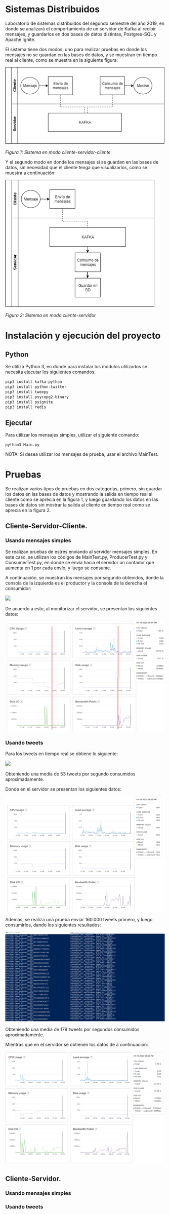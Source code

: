 # Sistemas Distribuidos
Laboratorio de sistemas distribuidos del segundo semestre del año 2019, en donde se analizará el comportamiento de un servidor de Kafka al recibir mensajes, y guardarlos en dos bases de datos distintas, Postgres-SQL y Apache Ignite.

El sistema tiene dos modos, uno para realizar pruebas en donde los mensajes no se guardan en las bases de datos, y se muestran en tiempo real al cliente, como se muestra en la siguiente figura:

![](Recursos/Sistema1.png)

*Figura 1: Sistema en modo cliente-servidor-cliente*

Y el segundo modo en donde los mensajes si se guardan en las bases de datos, sin necesidad que el cliente tenga que visualizarlos, como se muestra a continuación:

![](Recursos/Sistema2.png)

*Figura 2: Sistema en modo cliente-servidor*

# Instalación y ejecución del proyecto
## Python
Se utiliza Python 3, en donde para instalar los módulos utilizados se necesita ejecutar los siguientes comandos:
```
pip3 install kafka-python
pip3 install python-twitter
pip3 install tweepy
pip3 install psycopg2-binary
pip3 install pyignite
pip3 install redis
```

## Ejecutar
Para utilizar los mensajes simples, utilizar el siguiente comando:
```
python3 Main.py
```
NOTA: Si desea utilizar los mensajes de prueba, usar el archivo MainTest.

# Pruebas

Se realizan varios tipos de pruebas en dos categorías, primero, sin guardar los datos en las bases de datos y mostrando la salida en tiempo real al cliente como se aprecia en la figura 1, y luego guardando los datos en las bases de datos sin mostrar la salida al cliente en tiempo real como se aprecia en la figura 2.
## Cliente-Servidor-Cliente.
### Usando mensajes simples

Se realizan pruebas de estrés enviando al servidor mensajes simples. En este caso, se utilizan los códigos de MainTest.py, ProducerTest.py y ConsumerTest.py, en donde se envía hacia el servidor un contador que aumenta en 1 por cada envío, y luego se consume.

A continuación, se muestran los mensajes por segundo obtenidos, donde la consola de la izquierda es el productor y la consola de la derecha el consumidor:

![](Recursos/MessagesTest.gif)

De acuerdo a esto, al monitorizar el servidor, se presentan los siguientes datos:

![](Recursos/pruebas1.png)

### Usando tweets


Para los tweets en tiempo real se obtiene lo siguiente:

![](Recursos/MessagesTweets.gif)

Obteniendo una media de 53 tweets por segundo consumidos aproximadamente.

Donde en el servidor se presentan los siguientes datos:

![](Recursos/pruebas2.png)

Además, se realiza una prueba enviar 160.000 tweets primero, y luego consumirlos, dando los siguientes resultados:

![](Recursos/MessagesTweets2.gif)

Obteniendo una media de 179 tweets por segundos consumidos aproximadamente.

Mientras que en el servidor se obtienen los datos de a continuación:

![](Recursos/pruebas3.png)

## Cliente-Servidor.
### Usando mensajes simples

### Usando tweets
